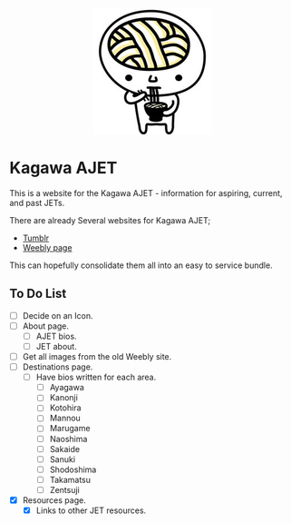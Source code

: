 <div align="center">
  <a href="https://kagawa.ajet.net" target="_blank" rel="noopener noreferrer">
    <img src="./udonnw.jpg">
  </a>
</div>

# Kagawa AJET

This is a website for the Kagawa AJET - information for aspiring, current, and past JETs.

There are already Several websites for Kagawa AJET;

- [Tumblr](https://ajetkagawa.tumblr.com/)
- [Weebly page](https://kagawaajet.weebly.com/)

This can hopefully consolidate them all into an easy to service bundle.

## To Do List

- [ ] Decide on an Icon.
- [ ] About page.
  - [ ] AJET bios.
  - [ ] JET about.
- [ ] Get all images from the old Weebly site.
- [ ] Destinations page.
  - [ ] Have bios written for each area.
    - [ ] Ayagawa
    - [ ] Kanonji
    - [ ] Kotohira
    - [ ] Mannou
    - [ ] Marugame
    - [ ] Naoshima
    - [ ] Sakaide
    - [ ] Sanuki
    - [ ] Shodoshima
    - [ ] Takamatsu
    - [ ] Zentsuji
- [x] Resources page.
  - [x] Links to other JET resources.
